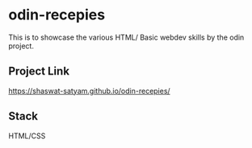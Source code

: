 # odin-recepies
This is to showcase the various HTML/ Basic webdev skills by the odin project.

## Project Link
https://shaswat-satyam.github.io/odin-recepies/

## Stack
HTML/CSS

